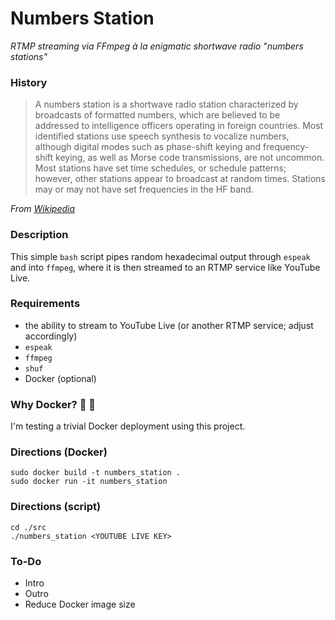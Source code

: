# Numbers Station

_RTMP streaming via FFmpeg à la enigmatic shortwave radio "numbers stations"_

### History

> A numbers station is a shortwave radio station characterized by broadcasts of formatted numbers, which are believed to be addressed to intelligence officers operating in foreign countries. Most identified stations use speech synthesis to vocalize numbers, although digital modes such as phase-shift keying and frequency-shift keying, as well as Morse code transmissions, are not uncommon. Most stations have set time schedules, or schedule patterns; however, other stations appear to broadcast at random times. Stations may or may not have set frequencies in the HF band.

_From [Wikipedia](https://en.wikipedia.org/wiki/Numbers_station)_

### Description

This simple `bash` script pipes random hexadecimal output through `espeak` and into `ffmpeg`, where it is then streamed to an RTMP service like YouTube Live.

### Requirements

- the ability to stream to YouTube Live (or another RTMP service; adjust accordingly)
- `espeak`
- `ffmpeg`
- `shuf`
- Docker (optional)

### Why Docker? &#62357; &#128011;

I'm testing a trivial Docker deployment using this project.

### Directions (Docker)

```
sudo docker build -t numbers_station .
sudo docker run -it numbers_station

```

### Directions (script)

```
cd ./src
./numbers_station <YOUTUBE LIVE KEY>
```

### To-Do

- Intro
- Outro
- Reduce Docker image size
